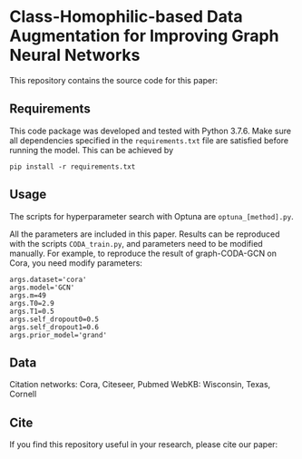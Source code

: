 Class-Homophilic-based Data Augmentation for Improving Graph Neural Networks
====
This repository contains the source code for this paper:

## Requirements

This code package was developed and tested with Python 3.7.6. Make sure all dependencies specified in the ```requirements.txt``` file are satisfied before running the model. This can be achieved by
```
pip install -r requirements.txt
```

## Usage
The scripts for hyperparameter search with Optuna are ```optuna_[method].py```.

All the parameters are included in this paper. 
Results can be reproduced with the scripts ```CODA_train.py```, and parameters need to be modified manually. 
For example, to reproduce the result of graph-CODA-GCN on Cora, you need modify parameters:
```
args.dataset='cora'
args.model='GCN'
args.m=49
args.T0=2.9
args.T1=0.5
args.self_dropout0=0.5
args.self_dropout1=0.6
args.prior_model='grand'
```

## Data
Citation networks: Cora, Citeseer, Pubmed
WebKB: Wisconsin, Texas, Cornell

## Cite
If you find this repository useful in your research, please cite our paper:

```

```

